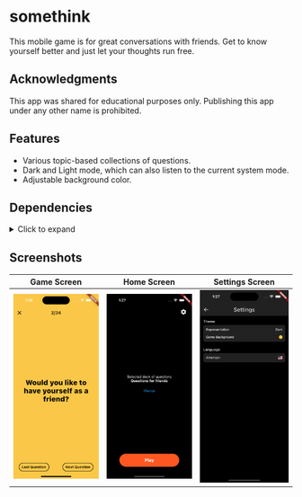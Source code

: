 # somethink

This mobile game is for great conversations with friends. Get to know yourself better and just let your thoughts run free.

## Acknowledgments

This app was shared for educational purposes only. Publishing this app under any other name is prohibited.

## Features
* Various topic-based collections of questions.
* Dark and Light mode, which can also listen to the current system mode.
* Adjustable background color.

## Dependencies
<details>
     <summary> Click to expand </summary>

* [intl](https://pub.dev/packages/intl)
* [provider](https://pub.dev/packages/provider)
* [shared_preferences](https://pub.dev/packages/shared_preferences)
* [flag](https://pub.dev/packages/flag)
* [page_transition](https://pub.dev/packages/page_transition)
* [country](https://pub.dev/packages/country)
* [open_settings](https://pub.dev/packages/open_settings)
* [url_launcher](https://pub.dev/packages/url_launcher)
     
</details>

## Screenshots
Game Screen           |  Home Screen           |    Settings Screen     |
:--------------------:|:----------------------:|:----------------------:|
![](https://github.com/floheitzmann/somethink/blob/main/screenshots/game_screen_1.png?raw=true)|![](https://github.com/floheitzmann/somethink/blob/main/screenshots/home_screen_1.png?raw=true)|![](https://github.com/floheitzmann/somethink/blob/main/screenshots/settings_screen_1.png?raw=true)
